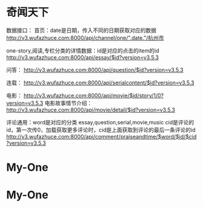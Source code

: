 # 奇闻天下
数据接口：
首页：date是日期，传入不同的日期获取对应的数据
http://v3.wufazhuce.com:8000/api/channel/one/".date."/杭州市

one-story,阅读,专栏分类的详情数据：id是对应的点击的item的id
http://v3.wufazhuce.com:8000/api/essay/$id?version=v3.5.3

问答：
http://v3.wufazhuce.com:8000/api/question/$id?version=v3.5.3

连载：
http://v3.wufazhuce.com:8000/api/serialcontent/$id?version=v3.5.3

电影：
http://v3.wufazhuce.com:8000/api/movie/$id/story/1/0?version=v3.5.3
电影故事情节介绍：
http://v3.wufazhuce.com:8000/api/movie/detail/$id?version=v3.5.3

评论通用：word是对应的分类 essay,question,serial,movie,music  cid是评论的id，第一次传0，加载获取更多评论时，cid是上面获取到评论的最后一条评论的id
http://v3.wufazhuce.com:8000/api/comment/praiseandtime/$word/$id/$cid?version=v3.5.3
# My-One
# My-One
